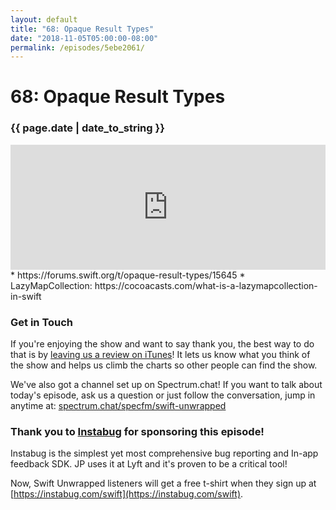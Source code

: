 ```yaml
---
layout: default
title: "68: Opaque Result Types"
date: "2018-11-05T05:00:00-08:00"
permalink: /episodes/5ebe2061/
---
```


# 68: Opaque Result Types

### {{ page.date | date_to_string }}

<iframe frameBorder="0" height="200px" scrolling="no" seamless src="https://player.simplecast.com/033cae49-ad27-456e-b678-c2c062191461" width="100%"></iframe>
<br/>
* https://forums.swift.org/t/opaque-result-types/15645
* LazyMapCollection: https://cocoacasts.com/what-is-a-lazymapcollection-in-swift​

### Get in Touch

If you're enjoying the show and want to say thank you, the best way to do that is by [leaving us a review on iTunes](https://itunes.apple.com/us/podcast/swift-unwrapped/id1209817203?mt=2)! It lets us know what you think of the show and helps us climb the charts so other people can find the show.

We've also got a channel set up on Spectrum.chat! If you want to talk about today's episode, ask us a question or just follow the conversation, jump in anytime at: [spectrum.chat/specfm/swift-unwrapped](https://spectrum.chat/specfm/swift-unwrapped)

### Thank you to [Instabug](https://instabug.com/swift) for sponsoring this episode!

Instabug is the simplest yet most comprehensive bug reporting and In-app feedback SDK. JP uses it at Lyft and it's proven to be a critical tool!

Now, Swift Unwrapped listeners will get a free t-shirt when they sign up at [https://instabug.com/swift](https://instabug.com/swift).
